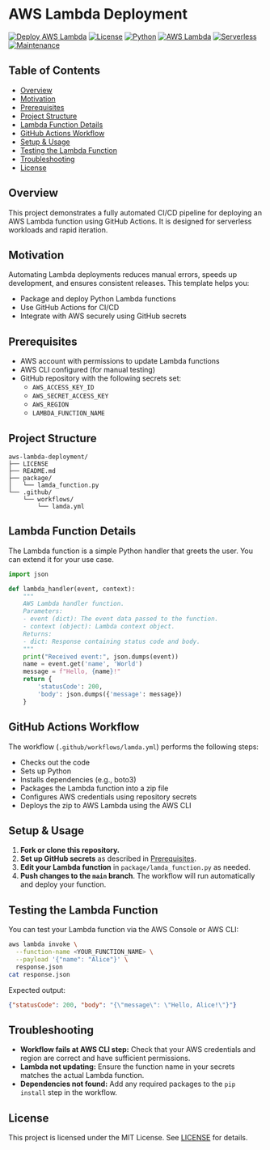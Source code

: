 # AWS Lambda Deployment

[![Deploy AWS Lambda](https://github.com/matthewntsiful/aws-lambda-deployment/actions/workflows/lambda.yml/badge.svg)](https://github.com/matthewntsiful/aws-lambda-deployment/actions/workflows/lambda.yml)
[![License](https://img.shields.io/badge/license-MIT-blue.svg)](LICENSE)
[![Python](https://img.shields.io/badge/python-3.x-blue)](https://www.python.org/)
[![AWS Lambda](https://img.shields.io/badge/AWS-Lambda-orange.svg)](https://aws.amazon.com/lambda/)
[![Serverless](https://img.shields.io/badge/serverless-ready-brightgreen.svg)](https://aws.amazon.com/lambda/)
[![Maintenance](https://img.shields.io/badge/maintained-yes-green.svg)](https://github.com/Matthieu/aws-lambda-deployment/commits/main)

## Table of Contents

- [Overview](#overview)
- [Motivation](#motivation)
- [Prerequisites](#prerequisites)
- [Project Structure](#project-structure)
- [Lambda Function Details](#lambda-function-details)
- [GitHub Actions Workflow](#github-actions-workflow)
- [Setup & Usage](#setup--usage)
- [Testing the Lambda Function](#testing-the-lambda-function)
- [Troubleshooting](#troubleshooting)
- [License](#license)

## Overview

This project demonstrates a fully automated CI/CD pipeline for deploying an AWS Lambda function using GitHub Actions. It is designed for serverless workloads and rapid iteration.

## Motivation

Automating Lambda deployments reduces manual errors, speeds up development, and ensures consistent releases. This template helps you:

- Package and deploy Python Lambda functions
- Use GitHub Actions for CI/CD
- Integrate with AWS securely using GitHub secrets

## Prerequisites

- AWS account with permissions to update Lambda functions
- AWS CLI configured (for manual testing)
- GitHub repository with the following secrets set:
  - `AWS_ACCESS_KEY_ID`
  - `AWS_SECRET_ACCESS_KEY`
  - `AWS_REGION`
  - `LAMBDA_FUNCTION_NAME`

## Project Structure

```text
aws-lambda-deployment/
├── LICENSE
├── README.md
├── package/
│   └── lamda_function.py
└── .github/
    └── workflows/
        └── lamda.yml
```

## Lambda Function Details

The Lambda function is a simple Python handler that greets the user. You can extend it for your use case.

```python
import json

def lambda_handler(event, context):
    """
    AWS Lambda handler function.
    Parameters:
    - event (dict): The event data passed to the function.
    - context (object): Lambda context object.
    Returns:
    - dict: Response containing status code and body.
    """
    print("Received event:", json.dumps(event))
    name = event.get('name', 'World')
    message = f"Hello, {name}!"
    return {
        'statusCode': 200,
        'body': json.dumps({'message': message})
    }
```

## GitHub Actions Workflow

The workflow (`.github/workflows/lamda.yml`) performs the following steps:

- Checks out the code
- Sets up Python
- Installs dependencies (e.g., boto3)
- Packages the Lambda function into a zip file
- Configures AWS credentials using repository secrets
- Deploys the zip to AWS Lambda using the AWS CLI

## Setup & Usage

1. **Fork or clone this repository.**
2. **Set up GitHub secrets** as described in [Prerequisites](#prerequisites).
3. **Edit your Lambda function** in `package/lamda_function.py` as needed.
4. **Push changes to the `main` branch**. The workflow will run automatically and deploy your function.

## Testing the Lambda Function

You can test your Lambda function via the AWS Console or AWS CLI:

```bash
aws lambda invoke \
  --function-name <YOUR_FUNCTION_NAME> \
  --payload '{"name": "Alice"}' \
  response.json
cat response.json
```

Expected output:

```json
{"statusCode": 200, "body": "{\"message\": \"Hello, Alice!\"}"}
```

## Troubleshooting

- **Workflow fails at AWS CLI step:** Check that your AWS credentials and region are correct and have sufficient permissions.
- **Lambda not updating:** Ensure the function name in your secrets matches the actual Lambda function.
- **Dependencies not found:** Add any required packages to the `pip install` step in the workflow.

## License

This project is licensed under the MIT License. See [LICENSE](LICENSE) for details.

